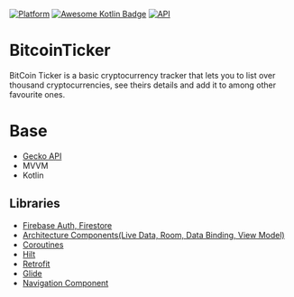 [![Platform](https://img.shields.io/badge/platform-Android-green.svg)](http://developer.android.com/index.html)
[![Awesome Kotlin Badge](https://kotlin.link/awesome-kotlin.svg)](https://github.com/KotlinBy/awesome-kotlin)
[![API](https://img.shields.io/badge/API-21%2B-brightgreen.svg?style=flat)](https://android-arsenal.com/api?level=21)

# BitcoinTicker
BitCoin Ticker is a basic cryptocurrency tracker that lets you to list over thousand cryptocurrencies, see theirs details and add it to among other favourite ones.

# Base
- [Gecko API](https://www.coingecko.com/en/api)
- MVVM
- Kotlin

## Libraries

- [Firebase Auth, Firestore](https://firebase.google.com/)
- [Architecture Components(Live Data, Room, Data Binding, View Model)](https://developer.android.com/topic/libraries/architecture)
- [Coroutines](https://developer.android.com/kotlin/coroutines)
- [Hilt](https://dagger.dev/hilt/)
- [Retrofit](https://square.github.io/retrofit/)
- [Glide](https://github.com/bumptech/glide)
- [Navigation Component](https://developer.android.com/guide/navigation/navigation-getting-started)
